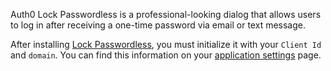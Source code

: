 Auth0 Lock Passwordless is a professional-looking dialog that allows users to log in after receiving a one-time password via email or text message.

After installing [Lock Passwordless](https://github.com/auth0/lock-passwordless), you must initialize it with your `Client Id` and `domain`. You can find this information on your [application settings](${manage_url}/#/applications/${account.clientId}/settings) page.
